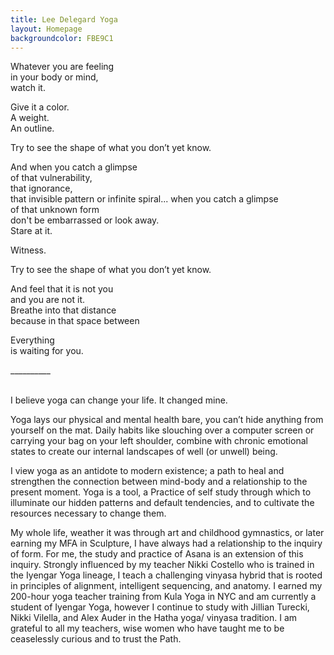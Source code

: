 ```yaml
---
title: Lee Delegard Yoga
layout: Homepage
backgroundcolor: FBE9C1
---
```


<div class="small-font">

Whatever you are feeling<br>
in your body or mind,<br> 
watch it. 

Give it a color.<br>
A weight.<br>
An outline.<br>

Try to see the shape of what you don’t yet know. 

And when you catch a glimpse<br>
of that vulnerability,<br>
that ignorance,<br>
that invisible pattern or infinite spiral...
when you catch a glimpse<br>
of that unknown form<br>
don't be embarrassed or look away.<br>
Stare at it.<br>

Witness.<br> 

Try to see the shape of what you don’t yet know.<br>

And feel  that it is not you<br>
and you are not it.<br> 
Breathe into that distance<br>
because in that space    between

Everything<br>
is waiting for you.<br>

</div>
<div class="thick-blue-divider">__________</div>

<br>

I believe yoga can change your life. It changed mine. 

Yoga lays our physical and mental health bare, you can’t hide anything from yourself on the mat. Daily habits like slouching over a computer screen or carrying your bag on your left shoulder, combine with chronic emotional states to create our internal landscapes of well (or unwell) being. 

I view yoga as an antidote to modern existence; a path to heal and strengthen the connection between mind-body and a relationship to the present moment. Yoga is a tool, a Practice of self study through which to illuminate our hidden patterns and default tendencies, and to cultivate the resources necessary to change them. 

My whole life, weather it was through art and childhood gymnastics, or later earning my MFA in Sculpture, I have always had a relationship to the inquiry of form. For me, the study and practice of Asana is an extension of this inquiry.
Strongly influenced by my teacher Nikki Costello who is trained in the Iyengar Yoga lineage, I teach a challenging vinyasa hybrid that is rooted in principles of alignment, intelligent sequencing, and anatomy. I earned my 200-hour yoga teacher training from Kula Yoga in NYC and am currently a student of Iyengar Yoga, however I continue to study with Jillian Turecki, Nikki Vilella, and Alex Auder in the Hatha yoga/ vinyasa tradition. I am grateful to all my teachers, wise women who have taught me to be ceaselessly curious and to trust the Path. 
